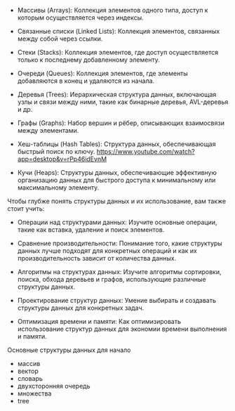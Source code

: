 - Массивы (Arrays): Коллекция элементов одного типа, доступ к которым осуществляется через индексы.

- Связанные списки (Linked Lists): Коллекция элементов, связанных между собой через ссылки.

- Стеки (Stacks): Коллекция элементов, где доступ осуществляется только к последнему добавленному элементу.

- Очереди (Queues): Коллекция элементов, где элементы добавляются в конец и удаляются из начала.

- Деревья (Trees): Иерархическая структура данных, включающая узлы и связи между ними, такие как бинарные деревья,
  AVL-деревья и др.

- Графы (Graphs): Набор вершин и рёбер, описывающих взаимосвязи между элементами.

- Хеш-таблицы (Hash Tables): Структура данных, обеспечивающая быстрый поиск по ключу. https://www.youtube.com/watch?app=desktop&v=rPp46idEvnM

- Кучи (Heaps): Структуры данных, обеспечивающие эффективную организацию данных для быстрого доступа к минимальному или
  максимальному элементу.

Чтобы глубже понять структуры данных и их использование, вам также стоит учить:

- Операции над структурами данных: Изучите основные операции, такие как вставка, удаление и поиск элементов.

- Сравнение производительности: Понимание того, какие структуры данных лучше подходят для конкретных операций и как их
  производительность зависит от количества данных.

- Алгоритмы на структурах данных: Изучите алгоритмы сортировки, поиска, обхода деревьев и графов, использующие различные
  структуры данных.

- Проектирование структур данных: Умение выбирать и создавать структуры данных для конкретных задач.

- Оптимизация времени и памяти: Как оптимизировать использование структур данных для экономии времени выполнения и
  памяти.

Основные структуры данных для начало

- массив
- вектор
- словарь
- двухсторонняя очередь
- множества
- tree
